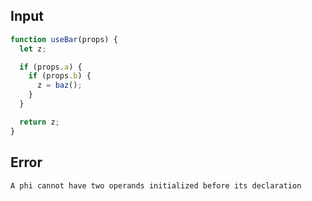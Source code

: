 
## Input

```javascript
function useBar(props) {
  let z;

  if (props.a) {
    if (props.b) {
      z = baz();
    }
  }

  return z;
}

```


## Error

```
A phi cannot have two operands initialized before its declaration
```
          
      